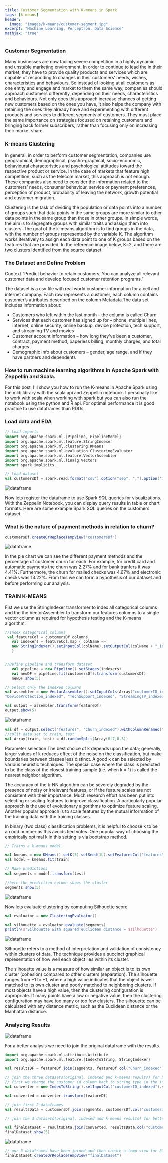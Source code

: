 ```yaml
---
title: Customer Segmentation with K-means in Spark
tags: [k-means]
header:
  image: "images/k-means/customer-segment.jpg"
excerpt: "Machine Learning, Perceptron, Data Science"
mathjax: "true"
---
```


### Customer Segmentation
Many businesses are now facing severe competition in a highly dynamic and unstable marketing environment. In order to continue to lead the in their market, they have to provide quality products and services which are capable of responding  to changes in their customers’ needs, wishes, characteristics and behaviours. So instead of looking at all customers as one entity and engage and market to them the same way, companies should approach customers differently, depending on their needs, characteristics and behaviours. Not only does this approach increase chances of getting new customers based on the ones you have, it also helps the company with retaining the ones they already have and experimenting with different products and services to different segments of customers. They must place the same importance on strategies focused on retaining customers and bringing back former subscribers, rather than focusing only on  increasing their market share.

### K-means Clustering
In general, in order to perform customer segmentation, companies use geographical, demographical, psycho-graphical, socio-economic, behavioural characteristics and psychological attitudes toward the respective product or service. In the case of markets that feature high competition, such as the telecom market, this approach is not enough. These companies also need to consider the information related to the customers’ needs, consumer behaviour, service or payment preferences, perception of product, probability of leaving the network, growth potential and customer migration.

Clustering is the task of dividing the population or data points into a number of groups such that data points in the same groups are more similar to other data points in the same group than those in other groups. In simple words, the aim is to segregate groups with similar traits and assign them into clusters. The goal of the k-means algorithm is to find groups in the data, with the number of groups represented by the variable K. The algorithm works iteratively to assign each data point to one of K groups based on the features that are provided. In the reference image below, K=2, and there are two clusters identified from the source dataset.

### The Dataset and Define Problem

Context
“Predict behavior to retain customers. You can analyze all relevant customer data and develop focused customer retention programs.”

The dataset is a csv file with real world customer information for a cell and internet company. Each row represents a customer, each column contains customer’s attributes described on the column Metadata.The data set includes information about:

- Customers who left within the last month – the column is called Churn
- Services that each customer has signed up for – phone, multiple lines, internet, online security, online backup, device protection, tech support, and streaming TV and movies
- Customer account information – how long they’ve been a customer, contract, payment method, paperless billing, monthly charges, and total charges
- Demographic info about customers – gender, age range, and if they have partners and dependents

### How to run machine learning algorithms in Apache Spark with Zeppellin and Scala.

For this post, I'll show you how to run the K-means in Apache Spark using the mlib library with the scala api and Zeppellin notebook. I personally like to work with scala when working with spark but you can also run the notebook using the python and R api. For optimal performance it is good practice to use dataframes than RDDs.

### Load data and EDA

```scala
// Load imports
import org.apache.spark.ml.{Pipeline, PipelineModel}
import org.apache.spark.ml.feature.StringIndexer
import org.apache.spark.ml.clustering.KMeans
import org.apache.spark.ml.evaluation.ClusteringEvaluator
import org.apache.spark.ml.feature.VectorAssembler
import org.apache.spark.ml.linalg.Vectors
import spark.implicits._

// Load dataset
val customersDf = spark.read.format("csv").option("sep", ",").option("inferSchema", "true").option("header", "true").load("file://///Users/khumbokaunda/Desktop/BIGDATA/DATASETS/Telco-Customer-Churn.csv").cache()
```
<img src="{{ site.url }}{{ site.baseurl }}/images/k-means/k-means1.jpg" alt="dataframe">

Now lets register the dataframe to use Spark SQL queries for visualizations. With the Zeppelin Notebook, you can display query results in table or chart formats. Here are some example Spark SQL queries on the customers dataset.
### What is the nature of payment methods in relation to churn?
```scala
customersDf.createOrReplaceTempView("customersDf")
```
<img src="{{ site.url }}{{ site.baseurl }}/images/k-means/k-means2.jpg" alt="dataframe">

In the pie chart we can see the different payment methods and the percentage of customer churn for each. For example, for credit card and automatic payments the churn was 2.27% and for bank tranfers it was 4.41%. Furthermore, the churn for mailed checks was 4.67% and electronic checks was 13.22%. From this we can form a hypothesis of our dataset and before performing our analysis.

### TRAIN K-MEANS
Fist we use the StringIndexer transformer to index all categorical columns and the the VectorAssembler to transform our features columns to a single vector column as required for hypothesis testing and the K-means algorithm.

```scala
//Index categorical columns
 val featureCol = customersDf.columns
   val indexers = featureCol.map { colName =>
   new StringIndexer().setInputCol(colName).setOutputCol(colName + "_indexed")
   }


//Define pipeline and transform dataset
   val pipeline = new Pipeline().setStages(indexers)      
   val newDF = pipeline.fit(customersDf).transform(customersDf)
   newDF.show(5)

// Select only the indexed columns
val assembler = new VectorAssembler().setInputCols(Array("customerID_indexed", "gender_indexed", "seniorCitizen_indexed", "Partner_indexed", "Dependents_indexed", "tenure_indexed", "PhoneService_indexed", "MultipleLines_indexed", "InternetService_indexed", "OnlineSecurity_indexed" , "OnlineBackup_indexed",
"DeviceProtection_indexed", "TechSupport_indexed", "StreamingTV_indexed", "Contract_indexed", "PaperlessBilling_indexed", "PaymentMethod_indexed", "MonthlyCharges_indexed", "TotalCharges_indexed")).setOutputCol("features")

val output = assembler.transform(featureDf)
output.show(5)   
```
<img src="{{ site.url }}{{ site.baseurl }}/images/k-means/k-means3.jpg" alt="dataframe">


```scala
val df = output.select("features", "Churn_indexed").withColumnRenamed("Churn_indexed", "label")
//split data set to train, test
val Array(train, test) = df.randomSplit(Array(0.7,0.3))
```
Parameter selection
The best choice of k depends upon the data; generally, larger values of k reduces effect of the noise on the classification, but make boundaries between classes less distinct. A good k can be selected by various heuristic techniques. The special case where the class is predicted to be the class of the closest training sample (i.e. when k = 1) is called the nearest neighbor algorithm.

The accuracy of the k-NN algorithm can be severely degraded by the presence of noisy or irrelevant features, or if the feature scales are not consistent with their importance. Much research effort has been put into selecting or scaling features to improve classification. A particularly popular approach is the use of evolutionary algorithms to optimize feature scaling. Another popular approach is to scale features by the mutual information of the training data with the training classes.

In binary (two class) classification problems, it is helpful to choose k to be an odd number as this avoids tied votes. One popular way of choosing the empirically optimal k in this setting is via bootstrap method.


```scala
// Trains a k-means model.

val kmeans = new KMeans().setK(5).setSeed(1L).setFeaturesCol("features").setPredictionCol("prediction")
val model = kmeans.fit(train)

// Make predictions
val segments = model.transform(test)

//here the prediction column shows the cluster
segments.show(5)
```
<img src="{{ site.url }}{{ site.baseurl }}/images/k-means/k-means4.jpg" alt="dataframe">

Now lets evaluate clustering by computing Silhouette score

```scala
val evaluator = new ClusteringEvaluator()

val silhouette = evaluator.evaluate(segments)
println(s"Silhouette with squared euclidean distance = $silhouette")
```
<img src="{{ site.url }}{{ site.baseurl }}/images/k-means/k-means6.jpg" alt="dataframe">

Silhouette refers to a method of interpretation and validation of consistency within clusters of data. The technique provides a succinct graphical representation of how well each object lies within its cluster.

The silhouette value is a measure of how similar an object is to its own cluster (cohesion) compared to other clusters (separation). The silhouette ranges from −1 to +1, where a high value indicates that the object is well matched to its own cluster and poorly matched to neighboring clusters. If most objects have a high value, then the clustering configuration is appropriate. If many points have a low or negative value, then the clustering configuration may have too many or too few clusters.
The silhouette can be calculated with any distance metric, such as the Euclidean distance or the Manhattan distance.

### Analyzing Results

<img src="{{ site.url }}{{ site.baseurl }}/images/k-means/k-means7.jpg" alt="dataframe">

For a better analysis we need to join the original dataframe with the results.

```scala
import org.apache.spark.ml.attribute.Attribute
import org.apache.spark.ml.feature.{IndexToString, StringIndexer}

val resultsDF = featureDf.join(segments, featureDf.col("Churn_indexed") === segments.col("Churn_indexed"))

// join the three datasets(original, indexed and k-means results) for better analysis
// first we change the customer_id column back to string type in the indexed dataframe(featureDf) then join on customer_id
val converter = new IndexToString().setInputCol("customerID_indexed").setOutputCol("customerID")

val converted = converter.transform(featureDf)

// join first 2 dataframes
val resultsData = customersDf.join(segments, customersDf.col("customerID") ===customersDf.col("customerID"), "cross")

// join the 3 datasets(original, indexed and k-means results) for better analysis

val finalDataset = resultsData.join(converted, resultsData.col("customerID") ===resultsData.col("customerID"), "cross")
finalDataset.show(5)
```
<img src="{{ site.url }}{{ site.baseurl }}/images/k-means/k-means8.jpg" alt="dataframe">

```scala
// our 3 dataframes have been joined and then create a temp view for SQL queries
finalDataset.createOrReplaceTempView("finalDataset")
```
